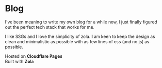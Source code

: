 # Blog

I've been meaning to write my own blog for a while now, I just finally figured out the perfect tech stack that works for me.

I like SSGs and I love the simplicity of zola. I am keen to keep the design as clean and minimalistic as possible with as few lines of css (and no js) as possible.

Hosted on **Cloudflare Pages**  
Built with **Zola**
